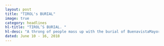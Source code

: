 ```yaml
---
layout: post
title: "TIROL's BURIAL"
image: true
category: headlines
hl-title: "TIROL’S BURIAL. "
hl-desc: "A throng of people mass up with the burial of BuenavistaMayor Sample Tirol last Wednesday afternoon as the streamer carried by two men says it all. (Photo: Ric V. Obedencio)"
dated: June 10 - 16, 2018
---
```


